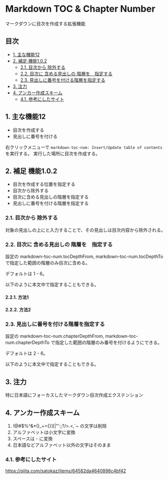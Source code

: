 ﻿#  Markdown TOC & Chapter Number

マークダウンに目次を作成する拡張機能

## 目次 <!-- omit in toc -->

<!-- TOC tocDepth:2..3 chapterDepth:2..6 anchorMode:embed -->

- [1. 主な機能12](#toc-1--主な機能12)
- [2. 補足 機能1.0.2](#toc-2--補足-機能1-0-2)
    - [2.1. 目次から  除外する](#toc-2-1--目次から-除外する)
    - [2.2. 目次に   含める見出しの  階層を　指定する](#toc-2-2--目次に-含める見出しの-階層を-指定する)
    - [2.3. 見出しに番号を付ける階層を指定する](#toc-2-3--見出しに番号を付ける階層を指定する)
- [3. 注力](#toc-3--注力)
- [4. アンカー作成スキーム](#toc-4--アンカー作成スキーム)
    - [4.1. 参考にしたサイト](#toc-4-1--参考にしたサイト)

<!-- /TOC -->

<div id="toc-1--主な機能12" />

## 1. 主な機能12

- 目次を作成する
- 見出しに番号を付ける

右クリックメニューで `markdown-toc-num: Insert/Update table of contents` を実行する。
実行した場所に目次を作成する。

<div id="toc-2--補足-機能1-0-2" />

## 2. 補足 機能1.0.2

- 目次を作成する位置を指定する
- 目次から除外する
- 目次に含める見出しの階層を指定する
- 見出しに番号を付ける階層を指定する

<div id="toc-2-1--目次から-除外する" />

### 2.1. 目次から  除外する

対象の見出しの上に<!-- omit in toc -->と入力することで、その見出しは目次内容から除外される。

<div id="toc-2-2--目次に-含める見出しの-階層を-指定する" />

### 2.2. 目次に   含める見出しの  階層を　指定する

設定の markdown-toc-num.tocDepthFrom, markdown-toc-num.tocDepthTo で指定した範囲の階層のみ目次に含める。

デフォルトは 1 - 6。

以下のように本文中で指定することもできる。

#### 2.2.1. 方法1

#### 2.2.2. 方法2

<div id="toc-2-3--見出しに番号を付ける階層を指定する" />

### 2.3. 見出しに番号を付ける階層を指定する

設定の markdown-toc-num.chapterDepthFrom, markdown-toc-num.chapterDepthTo で指定した範囲の階層のみ番号を付けるようにできる。

デフォルトは 2 - 6。

以下のように本文中で指定することもできる。

<div id="toc-3--注力" />

## 3. 注力

特に日本語にフォーカスしたマークダウン目次作成エクステンション

<div id="toc-4--アンカー作成スキーム" />

## 4. アンカー作成スキーム

1. !@#$%^&*()_+={}][|\"':;?/>.<,`~ の文字は削除
1. アルファベットは小文字に変換
1. スペースは - に変換
1. 日本語などアルファベット以外の文字はそのまま

<div id="toc-4-1--参考にしたサイト" />

### 4.1. 参考にしたサイト

https://qiita.com/satokaz/items/64582da4640898c4bf42
